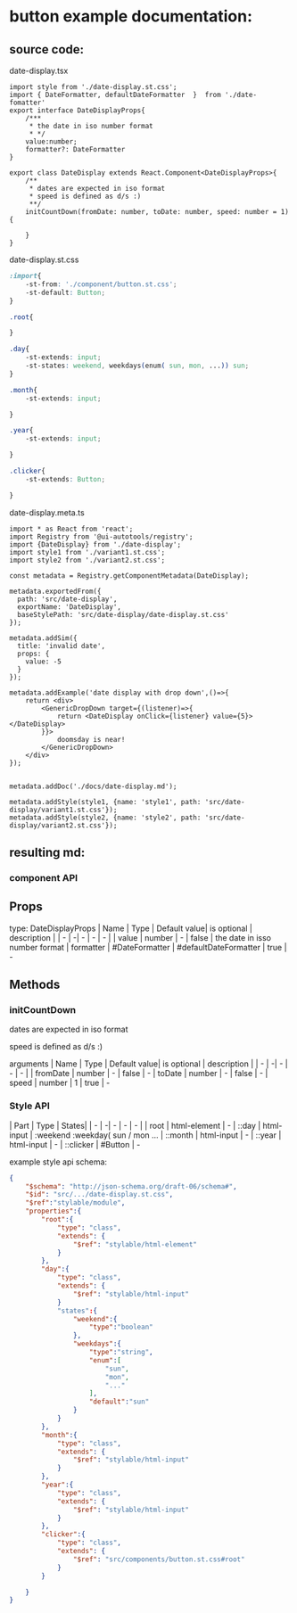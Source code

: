 # button example documentation:

## source code:

date-display.tsx
```tsx
import style from './date-display.st.css';
import { DateFormatter, defaultDateFormatter  }  from './date-fomatter'
export interface DateDisplayProps{
    /***
     * the date in iso number format
     * */
    value:number;
    formatter?: DateFormatter
}

export class DateDisplay extends React.Component<DateDisplayProps>{
    /**
     * dates are expected in iso format
     * speed is defined as d/s :) 
     **/
    initCountDown(fromDate: number, toDate: number, speed: number = 1){

    }
}
```

date-display.st.css
```css
:import{
    -st-from: './component/button.st.css';
    -st-default: Button;
}

.root{

}

.day{
    -st-extends: input;
    -st-states: weekend, weekdays(enum( sun, mon, ...)) sun;
}

.month{
    -st-extends: input;

}

.year{
    -st-extends: input;

}

.clicker{
    -st-extends: Button;

}
```



date-display.meta.ts
```tsx
import * as React from 'react';
import Registry from '@ui-autotools/registry';
import {DateDisplay} from './date-display';
import style1 from './variant1.st.css';
import style2 from './variant2.st.css';

const metadata = Registry.getComponentMetadata(DateDisplay);

metadata.exportedFrom({
  path: 'src/date-display',
  exportName: 'DateDisplay',
  baseStylePath: 'src/date-display/date-display.st.css'
});

metadata.addSim({
  title: 'invalid date',
  props: {
    value: -5
  }
});

metadata.addExample('date display with drop down',()=>{
    return <div>
        <GenericDropDown target={(listener)=>{
            return <DateDisplay onClick={listener} value={5}></DateDisplay>
        }}>
            doomsday is near!
        </GenericDropDown>
    </div>
});


metadata.addDoc('./docs/date-display.md');

metadata.addStyle(style1, {name: 'style1', path: 'src/date-display/variant1.st.css'});
metadata.addStyle(style2, {name: 'style2', path: 'src/date-display/variant2.st.css'});

```


## resulting md:

### component API

## Props 

type: DateDisplayProps
| Name | Type | Default value| is optional | description |
| - | -| - | - | - |
| value | number | - | false | the date in isso number format
| formatter | #DateFormatter | #defaultDateFormatter | true | -

## Methods

### initCountDown

dates are expected in iso format

speed is defined as d/s :) 


arguments
| Name | Type | Default value| is optional | description |
| - | -| - | - | - |
| fromDate | number | - | false | -
| toDate | number | - | false | -
| speed | number | 1 | true | -


### Style API

| Part | Type | States| 
| - | -| - | - | - |
| root | html-element | -
| ::day | html-input | :weekend :weekday( sun / mon ...
| ::month | html-input |  -
| ::year | html-input |  -
| ::clicker | #Button |  -


example style api schema:

```json
{
    "$schema": "http://json-schema.org/draft-06/schema#",
    "$id": "src/.../date-display.st.css",
    "$ref":"stylable/module",
    "properties":{
        "root":{
            "type": "class",
            "extends": {
                "$ref": "stylable/html-element"
            }
        },
        "day":{
            "type": "class",
            "extends": {
                "$ref": "stylable/html-input"
            }
            "states":{
                "weekend":{
                    "type":"boolean"
                },
                "weekdays":{
                    "type":"string",
                    "enum":[
                        "sun",
                        "mon",
                        "..."
                    ],
                    "default":"sun"
                }
            }
        },
        "month":{
            "type": "class",
            "extends": {
                "$ref": "stylable/html-input"
            }
        },
        "year":{
            "type": "class",
            "extends": {
                "$ref": "stylable/html-input"
            }
        },
        "clicker":{
            "type": "class",
            "extends": {
                "$ref": "src/components/button.st.css#root"
            }
        }

    }
}
```